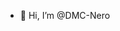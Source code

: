 - 👋 Hi, I’m @DMC-Nero

<!---
DMC-Nero/DMC-Nero is a ✨ special ✨ repository because its `README.md` (this file) appears on your GitHub profile.
You can click the Preview link to take a look at your changes.
--->
